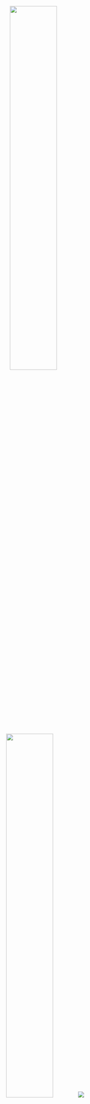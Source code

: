 <p align="center">
  <img height="50%" width="auto" src ="https://github-readme-stats.vercel.app/api?username=Shuang-Zi&show_icons=true&count_private=true&theme=darcula&hide_border=true&hide=issues,contribs&bg_color=00000000">
  <img height="50%" width="auto" src ="https://github-readme-stats.vercel.app/api/top-langs/?username=Shuang-Zi&layout=compact&hide_border=true&theme=darcula&bg_color=00000000&langs_count=6&hide=jupyter%20notebook,tex,css,php&exclude_repo=Pacman-AI">
  <img src ="https://github-readme-streak-stats.herokuapp.com?user=Shuang-Zi&theme=darcula&hide_border=true&background=FFFFFF00">
  <br>
  <br>
</p>
